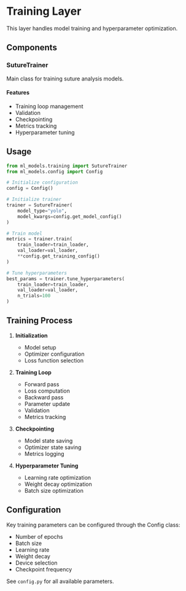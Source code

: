 # Training Layer

This layer handles model training and hyperparameter optimization.

## Components

### SutureTrainer
Main class for training suture analysis models.

#### Features
- Training loop management
- Validation
- Checkpointing
- Metrics tracking
- Hyperparameter tuning

## Usage

```python
from ml_models.training import SutureTrainer
from ml_models.config import Config

# Initialize configuration
config = Config()

# Initialize trainer
trainer = SutureTrainer(
    model_type="yolo",
    model_kwargs=config.get_model_config()
)

# Train model
metrics = trainer.train(
    train_loader=train_loader,
    val_loader=val_loader,
    **config.get_training_config()
)

# Tune hyperparameters
best_params = trainer.tune_hyperparameters(
    train_loader=train_loader,
    val_loader=val_loader,
    n_trials=100
)
```

## Training Process

1. **Initialization**
   - Model setup
   - Optimizer configuration
   - Loss function selection

2. **Training Loop**
   - Forward pass
   - Loss computation
   - Backward pass
   - Parameter update
   - Validation
   - Metrics tracking

3. **Checkpointing**
   - Model state saving
   - Optimizer state saving
   - Metrics logging

4. **Hyperparameter Tuning**
   - Learning rate optimization
   - Weight decay optimization
   - Batch size optimization

## Configuration

Key training parameters can be configured through the Config class:
- Number of epochs
- Batch size
- Learning rate
- Weight decay
- Device selection
- Checkpoint frequency

See `config.py` for all available parameters. 